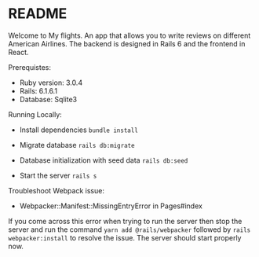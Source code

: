 # README

Welcome to My flights. An app that allows you to write reviews on different American Airlines. The backend is designed in Rails 6 and the frontend in React.

Prerequistes:

* Ruby version: 3.0.4
* Rails: 6.1.6.1
* Database: Sqlite3

Running Locally:

* Install dependencies ``` bundle install ```

* Migrate database ``` rails db:migrate ```

* Database initialization with seed data ``` rails db:seed ``` 

* Start the server ``` rails s ```


Troubleshoot Webpack issue:

* Webpacker::Manifest::MissingEntryError in Pages#index

If you come across this error when trying to run the server then stop the server and run the command ``` yarn add @rails/webpacker ``` followed by ``` rails webpacker:install ``` to resolve the issue. The server should start properly now.

